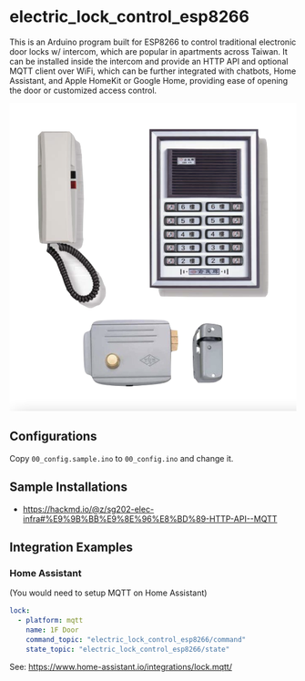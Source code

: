 # electric_lock_control_esp8266

This is an Arduino program built for ESP8266 to control traditional electronic door locks w/ intercom, which are popular in apartments across Taiwan. It can be installed inside the intercom and provide an HTTP API and optional MQTT client over WiFi, which can be further integrated with chatbots, Home Assistant, and Apple HomeKit or Google Home, providing ease of opening the door or customized access control.

![](lock-sample.png)

## Configurations

Copy `00_config.sample.ino` to `00_config.ino` and change it.

## Sample Installations

* https://hackmd.io/@z/sg202-elec-infra#%E9%9B%BB%E9%8E%96%E8%BD%89-HTTP-API--MQTT

## Integration Examples

### Home Assistant

(You would need to setup MQTT on Home Assistant)

```yaml
lock:
  - platform: mqtt
    name: 1F Door
    command_topic: "electric_lock_control_esp8266/command"
    state_topic: "electric_lock_control_esp8266/state"
```

See: https://www.home-assistant.io/integrations/lock.mqtt/
